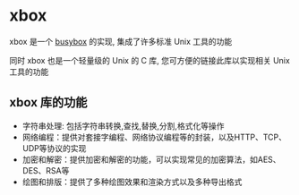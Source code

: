 # xbox

xbox 是一个 [busybox](https://busybox.net/) 的实现, 集成了许多标准 Unix 工具的功能

同时 xbox 也是一个轻量级的 Unix 的 C 库, 您可方便的链接此库以实现相关 Unix 工具的功能

## xbox 库的功能

- 字符串处理: 包括字符串转换,查找,替换,分割,格式化等操作
- 网络编程：提供对套接字编程、网络协议编程等的封装，以及HTTP、TCP、UDP等协议的实现
- 加密和解密：提供加密和解密的功能，可以实现常见的加密算法，如AES、DES、RSA等
- 绘图和排版：提供了多种绘图效果和渲染方式以及多种导出格式